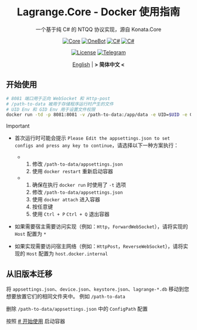 <div align="center">

# Lagrange.Core - Docker 使用指南

一个基于纯 C# 的 NTQQ 协议实现，源自 Konata.Core

[![Core](https://img.shields.io/badge/Lagrange-Core-blue)](#)
[![OneBot](https://img.shields.io/badge/Lagrange-OneBot-blue)](#)
[![C#](https://img.shields.io/badge/Core-%20.NET_6-blue)](#)
[![C#](https://img.shields.io/badge/OneBot-%20.NET_7-blue)](#)

[![License](https://img.shields.io/static/v1?label=LICENSE&message=GPL-3.0&color=lightrey)](#)
[![Telegram](https://img.shields.io/endpoint?url=https%3A%2F%2Ftelegram-badge-4mbpu8e0fit4.runkit.sh%2F%3Furl%3Dhttps%3A%2F%2Ft.me%2F%2B6HNTeJO0JqtlNmRl)](https://t.me/+6HNTeJO0JqtlNmRl)

[English](Docker.md) | **&gt; 简体中文 &lt;**

</div>

## 开始使用

```bash
# 8081 端口用于正向 WebSocket 和 Http-post
# /path-to-data 被用于存储程序运行时产生的文件
# UID Env 和 GID Env 用于设置文件权限
docker run -td -p 8081:8081 -v /path-to-data:/app/data -e UID=$UID -e GID=$(id -g) ghcr.io/lagrangedev/lagrange.onebot:edge
```

> [!IMPORTANT]
>
> - 首次运行时可能会提示 `Please Edit the appsettings.json to set configs and press any key to continue`，请选择以下一种方案执行：
>
>   - 1.  修改 `/path-to-data/appsettings.json`
>     2.  使用 `docker restart` 重新启动容器
>
>   - 1.  确保在执行 `docker run` 时使用了 `-t` 选项
>     2.  修改 `/path-to-data/appsettings.json`
>     3.  使用 `docker attach` 进入容器
>     4.  按任意键
>     5.  使用 `Ctrl + P` `Ctrl + Q` 退出容器
>
> - 如果需要宿主需要访问实现（例如：`Http`，`ForwardWebSocket`），请将实现的 `Host` 配置为 `*`
> - 如果实现需要访问宿主网络（例如：`HttpPost`，`ReverseWebSocket`），请将实现的 `Host` 配置为 `host.docker.internal`

## 从旧版本迁移

将 `appsettings.json`、`device.json`、`keystore.json`、`lagrange-*.db` 移动到您想要放置它们的相同文件夹中。
例如 `/path-to-data`

删除 `/path-to-data/appsettings.json` 中的 `ConfigPath` 配置

按照 [# 开始使用](#开始使用) 启动容器
